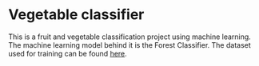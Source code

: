 # Vegetable classifier

This is a fruit and vegetable classification project using machine learning.
The machine learning model behind it is the Forest Classifier. The dataset used for training can be found [here](https://www.kaggle.com/datasets/idhytm/dataset-frutas-legumes-e-verduras-pt-br).
